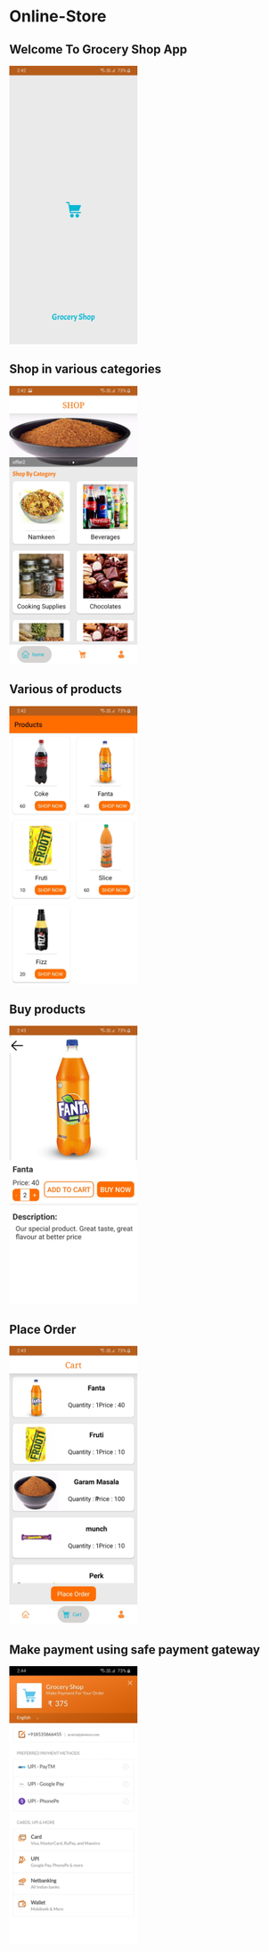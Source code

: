 # Online-Store
## Welcome To Grocery Shop App
<img src="Splash.jpg" height=500>

## Shop in various categories
<img src="Home.jpg" height=500>

## Various of products
<img src="Products.jpg" height=500>

## Buy products
<img src="ProductDetail.jpg" height=500>

## Place Order
<img src="PlaceOrder.jpg" height=500>

## Make payment using safe payment gateway
<img src="MakePayment.jpg" height=500>
